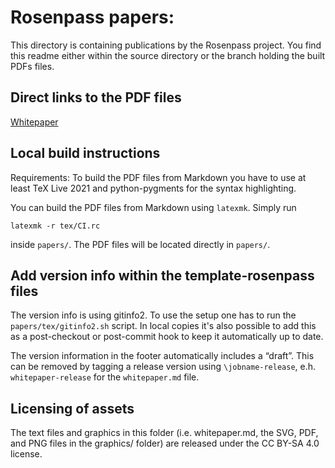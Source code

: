 # Rosenpass papers:

This directory is containing publications by the Rosenpass project. You find this readme either within the source directory or the branch holding the built PDFs files.

## Direct links to the PDF files

[Whitepaper](https://github.com/rosenpass/rosenpass/blob/papers-pdf/whitepaper.pdf)

## Local build instructions

Requirements: To build the PDF files from Markdown you have to use at least TeX Live 2021 and python-pygments for the syntax highlighting.

You can build the PDF files from Markdown using `latexmk`. Simply run

```
latexmk -r tex/CI.rc
```

inside `papers/`. The PDF files will be located directly in `papers/`.

## Add version info within the template-rosenpass files

The version info is using gitinfo2. To use the setup one has to run the `papers/tex/gitinfo2.sh` script. In local copies it's also possible to add this as a post-checkout or post-commit hook to keep it automatically up to date.

The version information in the footer automatically includes a “draft”. This can be removed by tagging a release version using `\jobname-release`, e.h. `whitepaper-release` for the `whitepaper.md` file.

## Licensing of assets

The text files and graphics in this folder (i.e. whitepaper.md, the SVG, PDF, and PNG files in the graphics/ folder) are released under the CC BY-SA 4.0 license.
